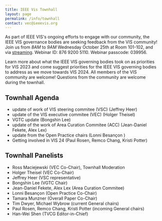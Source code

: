 ```yaml
---
title: IEEE Vis Townhall
layout: page
permalink: /info/townhall
contact: vec@ieeevis.org
---
```


As part of IEEE VIS's ongoing efforts to engage with our community, the IEEE VIS governance bodies are seeking feedback from the VIS community! 
Join us from *8AM* to *9AM* Wednesday October 25th at Room 101-102, and via [streaming](https://monash.zoom.us/j/87692005110?pwd=UVowZzdTK2pLaE5kMmE2bW9kMUNrQT09). Webinar ID: 876 9200 5110. Webinar passcode: 039956.

Learn more about what the IEEE VIS governing bodies took on as priorities for VIS 2023 and come suggest priorities for the IEEE VIS governing bodies to address as we move towards VIS 2024. All members of the VIS community are welcome!
Questions from the community are welcome during the townhall.

## Townhall Agenda
* update of work of VIS steering commitee (VSC) (Jeffrey Heer)
* update of the VIS executive commitee (VEC) (Holger Theisel)
* VGTC update (Bongshin Lee)
* update of the work of Area Curation Commitee (ACC) (Jean-Daniel Fekete, Alex Lex)
* update from the Open Practice chairs (Lonni Besançon )
* Getting involved in VIS 24 (Paul Rosen, Remco Chang, Kristi Potter)


## Townhall Panelists
* Ross Maciejewski (VEC Co-Chair), Townhall Moderation
* Holger Theisel (VEC Co-Chair)
* Jeffrey Heer (VSC representative)
* Bongshin Lee (VGTC Chair)
* Jean-Daniel Fekete, Alex Lex (Area Curation Commitee)
* Lonni Besançon (Open Practice Co-Chair)
* Tamara Munzner (Overall Paper Co-Chair) 
* Tim Dwyer, Michael Wybrow (current General chairs)
* Paul Rosen, Remco Chang, Kristi Potter (incoming General chairs) 
* Han-Wei Shen (TVCG Editor-in-Chief) 
